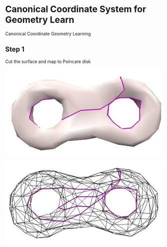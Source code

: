 # Canonical Coordinate System for Geometry Learn
Canonical Coordinate Geometry Learning

## Step 1
Cut the surface and map to Poincare disk

![Image of mesh along fundamental group](screenshots/fig1.jpg)

![Image of mesh along fundamental group](screenshots/fig2.jpg)